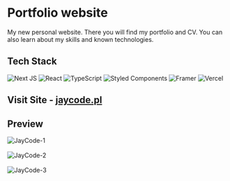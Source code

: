 # Portfolio website #

My new personal website. There you will find my portfolio and CV. You can also learn about my skills and known technologies.

## Tech Stack ##


![Next JS](https://img.shields.io/badge/Next-black?style=for-the-badge&logo=next.js&logoColor=white) ![React](https://img.shields.io/badge/react-%2320232a.svg?style=for-the-badge&logo=react&logoColor=%2361DAFB) ![TypeScript](https://img.shields.io/badge/typescript-%23007ACC.svg?style=for-the-badge&logo=typescript&logoColor=white) ![Styled Components](https://img.shields.io/badge/styled--components-DB7093?style=for-the-badge&logo=styled-components&logoColor=white) ![Framer](https://img.shields.io/badge/Framer-black?style=for-the-badge&logo=framer&logoColor=blue) ![Vercel](https://img.shields.io/badge/vercel-%23000000.svg?style=for-the-badge&logo=vercel&logoColor=white)

## Visit Site - [jaycode.pl](https://jaycode.pl/)


 ## Preview ##
![JayCode-1](https://github.com/JayCodeGitHub/jaycode.pl/assets/66550003/9e2c2a4b-b808-4085-ac00-25446a7693db)<br/><br/>
![JayCode-2](https://github.com/JayCodeGitHub/jaycode.pl/assets/66550003/a31d28ee-061b-4cc0-9326-37678e41337c)<br/><br/>
![JayCode-3](https://github.com/JayCodeGitHub/jaycode.pl/assets/66550003/068040b8-a85f-40cf-80c5-57f8368d40bc)<br/><br/>
